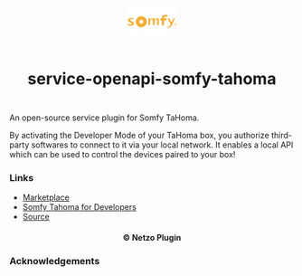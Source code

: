 <div align="center">
  <a href="https://netzo.io" target="_blank" >
    <img height="50" src="https://raw.githubusercontent.com/netzoio/netzo/main/plugins/services/service-openapi-somfy-tahoma/src/assets/icon.png" style="margin: 12px 0px" />
  </a>

  <h1 style="padding: 6px 0px 24px 0px">service-openapi-somfy-tahoma</h1>
</div>

An open-source service plugin for Somfy TaHoma.

By activating the Developer Mode of your TaHoma box, you authorize third-party softwares to connect to it via your local network.
It enables a local API which can be used to control the devices paired to your box!

### Links

- [Marketplace](https://app.netzo.io/marketplace/service-openapi-somfy-tahoma)
- [Somfy Tahoma for Developers](https://developer.somfy.com/developer-mode)
- [Source](https://raw.githubusercontent.com/Somfy-Developer/Somfy-TaHoma-Developer-Mode/main/docs/openapi.yaml)

<div align="center">
  <h4>© Netzo Plugin</h4>
</div>

### Acknowledgements
